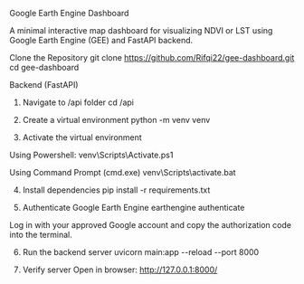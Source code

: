 Google Earth Engine Dashboard

A minimal interactive map dashboard for visualizing NDVI or LST using Google Earth Engine (GEE) and FastAPI backend.

Clone the Repository
git clone https://github.com/Rifqi22/gee-dashboard.git
cd gee-dashboard

Backend (FastAPI)

1. Navigate to /api folder
   cd /api

2. Create a virtual environment
   python -m venv venv

3. Activate the virtual environment

Using Powershell:
venv\Scripts\Activate.ps1

Using Command Prompt (cmd.exe)
venv\Scripts\activate.bat

4. Install dependencies
   pip install -r requirements.txt

5. Authenticate Google Earth Engine
   earthengine authenticate

Log in with your approved Google account and copy the authorization code into the terminal.

6. Run the backend server
   uvicorn main:app --reload --port 8000

7. Verify server
   Open in browser:
   http://127.0.0.1:8000/
